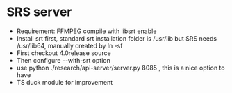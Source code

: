 # SRS server 
- Requirement: FFMPEG compile with libsrt enable 
- Install srt first, standard srt installation folder is /usr/lib but SRS needs /usr/lib64, manually created by ln -sf 
- First checkout 4.0release source
- Then configure --with-srt option 
- use python ./research/api-server/server.py 8085 , this is a nice option to have 
- TS duck module for improvement

